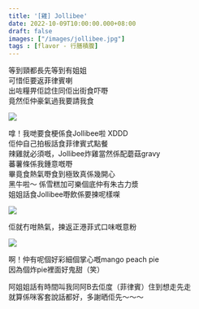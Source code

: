 ```yaml
---
title: '[雞] Jollibee'
date: 2022-10-09T10:00:00.000+08:00
draft: false
images: ["/images/jollibee.jpg"]
tags : [flavor - 行膳積腹]
---
```


等到頸都長先等到有姐姐  
可惜佢要返菲律賓喇  
出咗糧畀佢諗住同佢出街食吓嘢  
竟然佢仲豪氣過我要請我食  

![](/images/jollibee.jpg)

嗱！我哋要食梗係食Jollibee啦 XDDD  
佢仲自己拍板話食菲律賓式點餐  
辣雞就必須嘅，Jollibee炸雞當然係配蘑菇gravy  
蕃薯條係我鍾意嘅嘢  
畢竟食熱氣嘢食到極致真係幾開心  
黑牛啦～ 係雪糕加可樂個底仲有朱古力漿  
姐姐話食Jollibee嘢飲係要揀呢樣㗎  

![](/images/jollibee1.jpg)

佢就冇咁熱氣，揀返正港菲式口味嘅意粉  

![](/images/jollibee2.jpg)

啊！仲有呢個好彩細個掌心嘅mango peach pie  
因為個炸pie裡面好鬼甜（笑）  
  
阿姐姐話有時間叫我同阿B去佢度（菲律賓）住到想走先走  
就算係咪客套說話都好，多謝晒佢先～～～  

